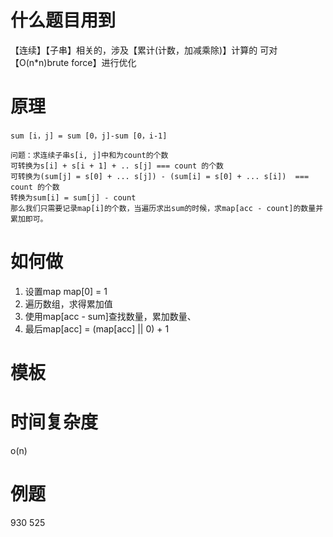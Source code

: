 # 什么题目用到
【连续】【子串】相关的，涉及【累计(计数，加减乘除)】计算的
可对【O(n*n)brute force】进行优化

# 原理

`sum [i，j] = sum [0，j]-sum [0，i-1]`

    问题：求连续子串s[i, j]中和为count的个数
    可转换为s[i] + s[i + 1] + .. s[j] === count 的个数
    可转换为(sum[j] = s[0] + ... s[j]) - (sum[i] = s[0] + ... s[i])  === count 的个数
    转换为sum[i] = sum[j] - count
    那么我们只需要记录map[i]的个数，当遍历求出sum的时候，求map[acc - count]的数量并累加即可。

# 如何做
1. 设置map map[0] = 1
2. 遍历数组，求得累加值
3. 使用map[acc - sum]查找数量，累加数量、
4. 最后map[acc] = (map[acc] || 0) + 1

# 模板

# 时间复杂度
o(n)

# 例题
930 525